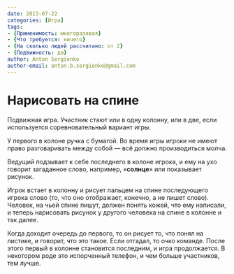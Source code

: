 ```yaml
---
date: 2013-07-22
categories: [Игра]
tags:
- {Применимость: многоразовая}
- {Что требуется: ничего}
- {На сколько людей рассчитано: от 2}
- {Подвижность: да}
author: Anton Sergienko
author-email: anton.b.sergienko@gmail.com
---
```


# Нарисовать на спине

Подвижная игра. Участник стают или в одну колонну, или в две, если используется соревновательный вариант игры.

У первого в колоне ручка с бумагой. Во время игры игроки не имеют право разговаривать между собой — всё должно производиться молча.

Ведущий подзывает к себе последнего в колоне игрока, и ему на ухо говорит загаданное слово, например, «**солнце**» или показывает рисунок.

Игрок встает в колонну и рисует пальцем на спине последующего игрока слово (то, что оно отображает, конечно, а не пишет слово). Человек, на чьей спине пишут, должен понять кожей, что ему написали, и теперь нарисовать рисунок у другого человека на спине в колонне и так далее.

Когда доходит очередь до первого, то он рисует то, что понял на листике, и говорит, что это такое. Если отгадал, то очко команде. После этого первый в колонне становится последним, и игра продолжается. В некотором роде это испорченный телефон, и чем больше участников, тем лучше.
